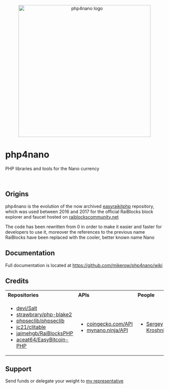<p align="center">
	<img width="420" alt="php4nano logo" src="https://raw.githubusercontent.com/mikerow/php4nano/master/media/logo.png">
</p>

# php4nano

PHP libraries and tools for the Nano currency

<br/>

## Origins

php4nano is the evolution of the now archived [easyraikitphp](https://github.com/mikerow/easyraikitphp) repository, which was used between 2016 and 2017 for the official RaiBlocks block explorer and faucet hosted on [raiblockscommunity.net](https://raiblockscommunity.net)

The code has been rewritten from 0 in order to make it easier and faster for developers to use it, moreover the references to the previous name RaiBlocks have been replaced with the cooler, better known name Nano

## Documentation

Full documentation is located at https://github.com/mikerow/php4nano/wiki

## Credits

<table>
  <tbody>
    <tr>
      <th align="left">Repositories</th>
      <th align="left">APIs</th>
      <th align="left">People</th>
    </tr>
    <tr>
      <td style="background-color:transparent">
        <ul>
          <li><a href="https://github.com/devi/Salt">devi/Salt</a></li>
          <li><a href="https://github.com/strawbrary/php-blake2">strawbrary/php-blake2</a></li>
		  <li><a href="https://github.com/phpseclib/phpseclib">phpseclib/phpseclib</a></li>
		  <li><a href="https://github.com/jc21/clitable">jc21/clitable</a></li>
		  <li><a href="https://github.com/jaimehgb/RaiBlocksPHP">jaimehgb/RaiBlocksPHP</a></li>
		  <li><a href="https://github.com/aceat64/EasyBitcoin-PHP">aceat64/EasyBitcoin-PHP</a></li>
        </ul>
	  </td>
      <td style="background-color:transparent">
		<ul>
		  <li><a href="https://www.coingecko.com/en/api">coingecko.com/API</a></li>
		  <li><a href="https://mynano.ninja/api">mynano.ninja/API</a></li>
	    </ul>
	  </td>
      <td style="background-color:transparent">
	    <ul>
		   <li><a href="https://github.com/SergiySW">Sergey Kroshnin</a></li>
		</ul>
	  </td>
    </tr>
  </tbody>
</table>

## Support

Send funds or delegate your weight to [my representative](https://mynano.ninja/account/mikerow)
